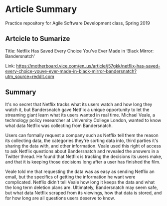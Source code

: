 # Article Summary
Practice repository for Agile Software Development class, Spring 2019

## Artcicle to Sumarize

Title: Netflix Has Saved Every Choice You’ve Ever Made in ‘Black Mirror: Bandersnatch'

Link: https://motherboard.vice.com/en_us/article/j57gkk/netflix-has-saved-every-choice-youve-ever-made-in-black-mirror-bandersnatch?utm_source=reddit.com

## Summary

It's no secret that Netflix tracks what its users watch and how long they watch it, but Bandersnatch gave Netflix a unique opportunity to let the streaming giant learn what its users wanted in real time. Michael Veale, a technology policy researcher at University College London, wanted to know what data Netflix was collecting from Bandersnatch.

Users can formally request a company such as Netflix tell them the reason its collecting data, the categories they're sorting data into, third parties it's sharing the data with, and other information. Veale used this right of access to ask Netflix questions about Bandersnatch and revealed the answers in a Twitter thread. He found that Netflix is tracking the decisions its users make, and that it is keeping those decisions long after a user has finished the film.

Veale told me that requesting the data was as easy as sending Netflix an email, but the specifics of getting the information he want were complicated. Netflix didn't tell Veale how long it keeps the data and what the long term deletion plans are. Ultimately, Bandersnatch may seem safe, but what data Netflix scraped from its viewings, how that data is stored, and for how long are all questions users deserve to know.
